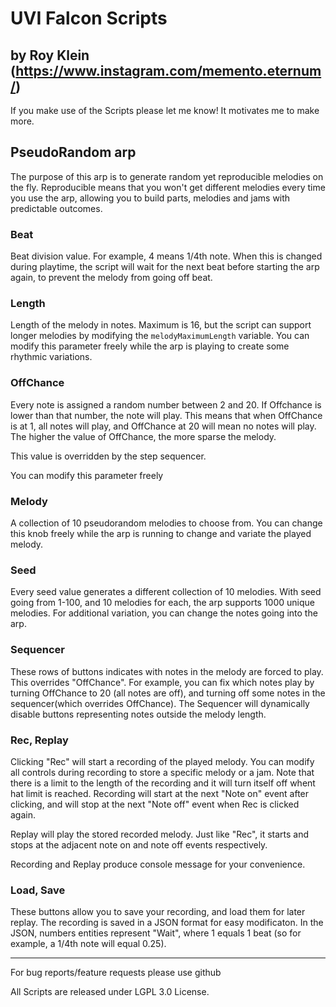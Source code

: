 # UVI Falcon Scripts 
## by Roy Klein (https://www.instagram.com/memento.eternum/)

If you make use of the Scripts please let me know! It motivates me to make more.

## PseudoRandom arp

The purpose of this arp is to generate random yet reproducible melodies on the fly. Reproducible means that you won't get different melodies every time you use the arp, allowing you to build parts, melodies and jams with predictable outcomes.

### Beat

Beat division value. For example, 4 means 1/4th note. When this is changed during playtime, the script will wait for the next beat before starting the arp again, to prevent the melody from going off beat.

### Length

Length of the melody in notes. Maximum is 16, but the script can support longer melodies by modifying the `melodyMaximumLength` variable. You can modify this parameter freely while the arp is playing to create some rhythmic variations.

### OffChance

Every note is assigned a random number between 2 and 20. If Offchance is lower than that number, the note will play. This means that when OffChance is at 1, all notes will play, and OffChance at 20 will mean no notes will play. The higher the value of OffChance, the more sparse the melody. 

This value is overridden by the step sequencer.

You can modify this parameter freely

### Melody

A collection of 10 pseudorandom melodies to choose from. You can change this knob freely while the arp is running to change and variate the played melody.

### Seed

Every seed value generates a different collection of 10 melodies. With seed going from 1-100, and 10 melodies for each, the arp supports 1000 unique melodies. For additional variation, you can change the notes going into the arp.

### Sequencer

These rows of buttons indicates with notes in the melody are forced to play. This overrides "OffChance". For example, you can fix which notes play by turning OffChance to 20 (all notes are off), and turning off some notes in the sequencer(which overrides OffChance). The Sequencer will dynamically disable buttons representing notes outside the melody length.

### Rec, Replay

Clicking "Rec" will start a recording of the played melody. You can modify all controls during recording to store a specific melody or a jam. Note that there is a limit to the length of the recording and it will turn itself off whent hat limit is reached. Recording will start at the next "Note on" event after clicking, and will stop at the next "Note off" event when Rec is clicked again.


Replay will play the stored recorded melody. Just like "Rec", it starts and stops at the adjacent note on and note off events respectively.

Recording and Replay produce console message for your convenience.

### Load, Save

These buttons allow you to save your recording, and load them for later replay. The recording is saved in a JSON format for easy modificaton. In the JSON, numbers entities represent "Wait", where 1 equals 1 beat (so for example, a 1/4th note will equal 0.25).


----------------------------------------------

For bug reports/feature requests please use github

All Scripts are released under LGPL 3.0 License. 
